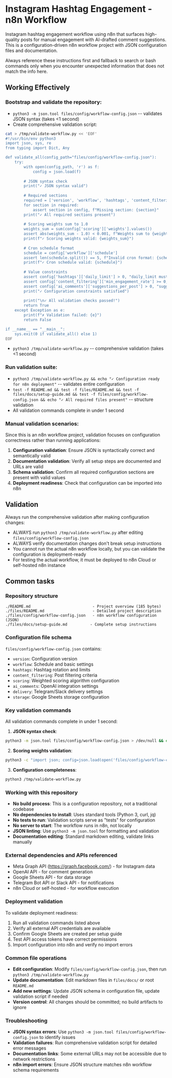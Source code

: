 # Instagram Hashtag Engagement - n8n Workflow

Instagram hashtag engagement workflow using n8n that surfaces high-quality posts for manual engagement with AI-drafted comment suggestions. This is a configuration-driven n8n workflow project with JSON configuration files and documentation.

Always reference these instructions first and fallback to search or bash commands only when you encounter unexpected information that does not match the info here.

## Working Effectively

### Bootstrap and validate the repository:
- `python3 -m json.tool files/config/workflow-config.json` -- validates JSON syntax (takes <1 second)
- Create comprehensive validation script:
```bash
cat > /tmp/validate-workflow.py << 'EOF'
#!/usr/bin/env python3
import json, sys, re
from typing import Dict, Any

def validate_all(config_path="files/config/workflow-config.json"):
    try:
        with open(config_path, 'r') as f:
            config = json.load(f)
        
        # JSON syntax check
        print("✓ JSON syntax valid")
        
        # Required sections
        required = ['version', 'workflow', 'hashtags', 'content_filtering', 'scoring', 'ai_comments', 'delivery', 'storage']
        for section in required:
            assert section in config, f"Missing section: {section}"
        print("✓ All required sections present")
        
        # Scoring weights sum to 1.0
        weights_sum = sum(config['scoring']['weights'].values())
        assert abs(weights_sum - 1.0) < 0.001, f"Weights sum to {weights_sum}, should be 1.0"
        print(f"✓ Scoring weights valid: {weights_sum}")
        
        # Cron schedule format
        schedule = config['workflow']['schedule']
        assert len(schedule.split()) == 5, f"Invalid cron format: {schedule}"
        print(f"✓ Cron schedule valid: {schedule}")
        
        # Value constraints
        assert config['hashtags']['daily_limit'] > 0, "daily_limit must be positive"
        assert config['content_filtering']['min_engagement_rate'] >= 0, "min_engagement_rate must be non-negative"
        assert config['ai_comments']['suggestions_per_post'] > 0, "suggestions_per_post must be positive"
        print("✓ Configuration constraints satisfied")
        
        print("\n✓ All validation checks passed!")
        return True
    except Exception as e:
        print(f"✗ Validation failed: {e}")
        return False

if __name__ == "__main__":
    sys.exit(0 if validate_all() else 1)
EOF
```
- `python3 /tmp/validate-workflow.py` -- comprehensive validation (takes <1 second)

### Run validation suite:
- `python3 /tmp/validate-workflow.py && echo "✓ Configuration ready for n8n deployment"` -- validates entire configuration
- `test -f README.md && test -f files/README.md && test -f files/docs/setup-guide.md && test -f files/config/workflow-config.json && echo "✓ All required files present"` -- structure validation
- All validation commands complete in under 1 second

### Manual validation scenarios:
Since this is an n8n workflow project, validation focuses on configuration correctness rather than running applications:
1. **Configuration validation**: Ensure JSON is syntactically correct and semantically valid
2. **Documentation validation**: Verify all setup steps are documented and URLs are valid
3. **Schema validation**: Confirm all required configuration sections are present with valid values
4. **Deployment readiness**: Check that configuration can be imported into n8n

## Validation

Always run the comprehensive validation after making configuration changes:
- ALWAYS run `python3 /tmp/validate-workflow.py` after editing `files/config/workflow-config.json`
- ALWAYS verify documentation changes don't break setup instructions
- You cannot run the actual n8n workflow locally, but you can validate the configuration is deployment-ready
- For testing the actual workflow, it must be deployed to n8n Cloud or self-hosted n8n instance

## Common tasks

### Repository structure
```
./README.md                           - Project overview (185 bytes)
./files/README.md                     - Detailed project description
./files/config/workflow-config.json   - n8n workflow configuration (JSON)
./files/docs/setup-guide.md          - Complete setup instructions
```

### Configuration file schema
`files/config/workflow-config.json` contains:
- `version`: Configuration version
- `workflow`: Schedule and basic settings
- `hashtags`: Hashtag rotation and limits
- `content_filtering`: Post filtering criteria
- `scoring`: Weighted scoring algorithm configuration
- `ai_comments`: OpenAI integration settings
- `delivery`: Telegram/Slack delivery settings
- `storage`: Google Sheets storage configuration

### Key validation commands
All validation commands complete in under 1 second:

1. **JSON syntax check**:
```bash
python3 -m json.tool files/config/workflow-config.json > /dev/null && echo "✓ JSON valid" || echo "✗ JSON invalid"
```

2. **Scoring weights validation**:
```bash
python3 -c "import json; config=json.load(open('files/config/workflow-config.json')); print(f'Weights sum: {sum(config[\"scoring\"][\"weights\"].values())}')"
```

3. **Configuration completeness**:
```bash
python3 /tmp/validate-workflow.py
```

### Working with this repository
- **No build process**: This is a configuration repository, not a traditional codebase
- **No dependencies to install**: Uses standard tools (Python 3, curl, jq)
- **No tests to run**: Validation scripts serve as "tests" for configuration
- **No server to start**: The workflow runs in n8n, not locally
- **JSON linting**: Use `python3 -m json.tool` for formatting and validation
- **Documentation editing**: Standard markdown editing, validate links manually

### External dependencies and APIs referenced
- Meta Graph API (https://graph.facebook.com/) - for Instagram data
- OpenAI API - for comment generation
- Google Sheets API - for data storage
- Telegram Bot API or Slack API - for notifications
- n8n Cloud or self-hosted - for workflow execution

### Deployment validation
To validate deployment readiness:
1. Run all validation commands listed above
2. Verify all external API credentials are available
3. Confirm Google Sheets are created per setup guide
4. Test API access tokens have correct permissions
5. Import configuration into n8n and verify no import errors

### Common file operations
- **Edit configuration**: Modify `files/config/workflow-config.json`, then run `python3 /tmp/validate-workflow.py`
- **Update documentation**: Edit markdown files in `files/docs/` or root `README.md`
- **Add new settings**: Update JSON schema in configuration file, update validation script if needed
- **Version control**: All changes should be committed; no build artifacts to ignore

### Troubleshooting
- **JSON syntax errors**: Use `python3 -m json.tool files/config/workflow-config.json` to identify issues
- **Validation failures**: Run comprehensive validation script for detailed error messages
- **Documentation links**: Some external URLs may not be accessible due to network restrictions
- **n8n import errors**: Ensure JSON structure matches n8n workflow schema requirements